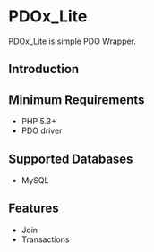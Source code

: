 PDOx_Lite
===========
PDOx_Lite is simple PDO Wrapper.

Introduction
------

Minimum Requirements
------
+ PHP 5.3+
+ PDO driver

Supported Databases
-----
+ MySQL

Features
------
+ Join
+ Transactions
